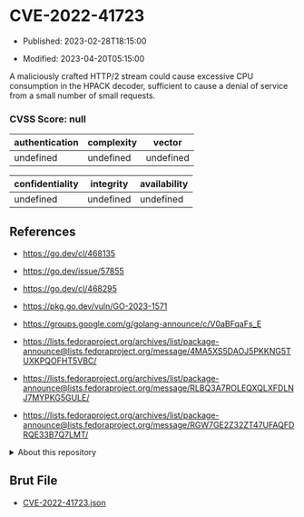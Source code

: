 # CVE-2022-41723

- Published: 2023-02-28T18:15:00

- Modified: 2023-04-20T05:15:00

A maliciously crafted HTTP/2 stream could cause excessive CPU consumption in the HPACK decoder, sufficient to cause a denial of service from a small number of small requests.

### CVSS Score: **null**

| authentication | complexity | vector |
| --- | --- | --- |
| undefined | undefined | undefined |

| confidentiality | integrity | availability |
| --- | --- | --- |
| undefined | undefined | undefined |

## References

* https://go.dev/cl/468135

* https://go.dev/issue/57855

* https://go.dev/cl/468295

* https://pkg.go.dev/vuln/GO-2023-1571

* https://groups.google.com/g/golang-announce/c/V0aBFqaFs_E

* https://lists.fedoraproject.org/archives/list/package-announce@lists.fedoraproject.org/message/4MA5XS5DAOJ5PKKNG5TUXKPQOFHT5VBC/

* https://lists.fedoraproject.org/archives/list/package-announce@lists.fedoraproject.org/message/RLBQ3A7ROLEQXQLXFDLNJ7MYPKG5GULE/

* https://lists.fedoraproject.org/archives/list/package-announce@lists.fedoraproject.org/message/RGW7GE2Z32ZT47UFAQFDRQE33B7Q7LMT/

<details>
<summary>About this repository</summary> 

  This repository is part of the project [Live Hack CVE](https://github.com/Live-Hack-CVE). Main website can be found [www.live-hack.org](https://www.live-hack.org) 
  
  Made by [Sn0wAlice](https://github.com/Sn0wAlice) for the people that care about security and need to have a feed of the latest CVEs. Hope you enjoy it, don't forget to star the repo and follow me on [Twitter](https://twitter.com/Sn0wAlice) and [Github](https://github.com/Sn0wAlice). And that is my [personnal website](https://www.alice-snow.me/)

  - [Home Page](https://github.com/Live-Hack-CVE)
  - [Framework](https://github.com/Live-Hack-CVE/cve-framework)
  - [CVE database](https://github.com/Live-Hack-CVE/full_database)
  - [Changelog](https://github.com/Live-Hack-CVE/Changelog)
</details>

## Brut File

* [CVE-2022-41723.json](https://raw.githubusercontent.com/Live-Hack-CVE/full_database/main/cves/2022/CVE-2022-41723.json)

